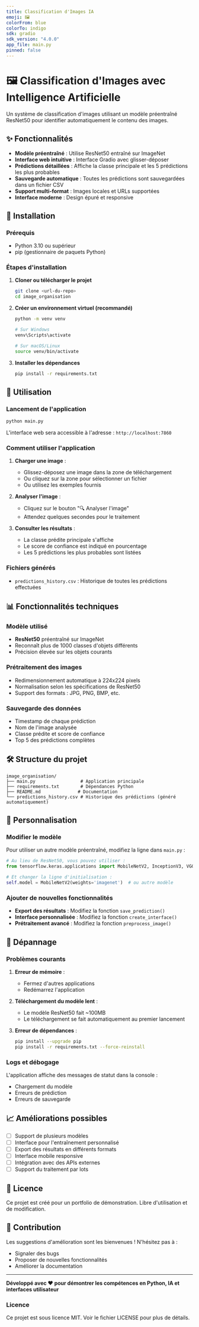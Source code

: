 ```yaml
---
title: Classification d'Images IA
emoji: 🖼️
colorFrom: blue
colorTo: indigo
sdk: gradio
sdk_version: "4.0.0"
app_file: main.py
pinned: false
---
```


# 🖼️ Classification d'Images avec Intelligence Artificielle

Un système de classification d'images utilisant un modèle préentraîné ResNet50 pour identifier automatiquement le contenu des images.

## ✨ Fonctionnalités

- **Modèle préentraîné** : Utilise ResNet50 entraîné sur ImageNet
- **Interface web intuitive** : Interface Gradio avec glisser-déposer
- **Prédictions détaillées** : Affiche la classe principale et les 5 prédictions les plus probables
- **Sauvegarde automatique** : Toutes les prédictions sont sauvegardées dans un fichier CSV
- **Support multi-format** : Images locales et URLs supportées
- **Interface moderne** : Design épuré et responsive

## 🚀 Installation

### Prérequis
- Python 3.10 ou supérieur
- pip (gestionnaire de paquets Python)

### Étapes d'installation

1. **Cloner ou télécharger le projet**
   ```bash
   git clone <url-du-repo>
   cd image_organisation
   ```

2. **Créer un environnement virtuel (recommandé)**
   ```bash
   python -m venv venv
   
   # Sur Windows
   venv\Scripts\activate
   
   # Sur macOS/Linux
   source venv/bin/activate
   ```

3. **Installer les dépendances**
   ```bash
   pip install -r requirements.txt
   ```

## 🎯 Utilisation

### Lancement de l'application

```bash
python main.py
```

L'interface web sera accessible à l'adresse : `http://localhost:7860`

### Comment utiliser l'application

1. **Charger une image** :
   - Glissez-déposez une image dans la zone de téléchargement
   - Ou cliquez sur la zone pour sélectionner un fichier
   - Ou utilisez les exemples fournis

2. **Analyser l'image** :
   - Cliquez sur le bouton "🔍 Analyser l'image"
   - Attendez quelques secondes pour le traitement

3. **Consulter les résultats** :
   - La classe prédite principale s'affiche
   - Le score de confiance est indiqué en pourcentage
   - Les 5 prédictions les plus probables sont listées

### Fichiers générés

- `predictions_history.csv` : Historique de toutes les prédictions effectuées

## 📊 Fonctionnalités techniques

### Modèle utilisé
- **ResNet50** préentraîné sur ImageNet
- Reconnaît plus de 1000 classes d'objets différents
- Précision élevée sur les objets courants

### Prétraitement des images
- Redimensionnement automatique à 224x224 pixels
- Normalisation selon les spécifications de ResNet50
- Support des formats : JPG, PNG, BMP, etc.

### Sauvegarde des données
- Timestamp de chaque prédiction
- Nom de l'image analysée
- Classe prédite et score de confiance
- Top 5 des prédictions complètes

## 🛠️ Structure du projet

```
image_organisation/
├── main.py                 # Application principale
├── requirements.txt        # Dépendances Python
├── README.md              # Documentation
└── predictions_history.csv # Historique des prédictions (généré automatiquement)
```

## 🔧 Personnalisation

### Modifier le modèle
Pour utiliser un autre modèle préentraîné, modifiez la ligne dans `main.py` :

```python
# Au lieu de ResNet50, vous pouvez utiliser :
from tensorflow.keras.applications import MobileNetV2, InceptionV3, VGG16

# Et changer la ligne d'initialisation :
self.model = MobileNetV2(weights='imagenet')  # ou autre modèle
```

### Ajouter de nouvelles fonctionnalités
- **Export des résultats** : Modifiez la fonction `save_prediction()`
- **Interface personnalisée** : Modifiez la fonction `create_interface()`
- **Prétraitement avancé** : Modifiez la fonction `preprocess_image()`

## 🐛 Dépannage

### Problèmes courants

1. **Erreur de mémoire** :
   - Fermez d'autres applications
   - Redémarrez l'application

2. **Téléchargement du modèle lent** :
   - Le modèle ResNet50 fait ~100MB
   - Le téléchargement se fait automatiquement au premier lancement

3. **Erreur de dépendances** :
   ```bash
   pip install --upgrade pip
   pip install -r requirements.txt --force-reinstall
   ```

### Logs et débogage
L'application affiche des messages de statut dans la console :
- Chargement du modèle
- Erreurs de prédiction
- Erreurs de sauvegarde

## 📈 Améliorations possibles

- [ ] Support de plusieurs modèles
- [ ] Interface pour l'entraînement personnalisé
- [ ] Export des résultats en différents formats
- [ ] Interface mobile responsive
- [ ] Intégration avec des APIs externes
- [ ] Support du traitement par lots

## 📝 Licence

Ce projet est créé pour un portfolio de démonstration. Libre d'utilisation et de modification.

## 🤝 Contribution

Les suggestions d'amélioration sont les bienvenues ! N'hésitez pas à :
- Signaler des bugs
- Proposer de nouvelles fonctionnalités
- Améliorer la documentation

---

**Développé avec ❤️ pour démontrer les compétences en Python, IA et interfaces utilisateur** 

### Licence
Ce projet est sous licence MIT. Voir le fichier LICENSE pour plus de détails.
